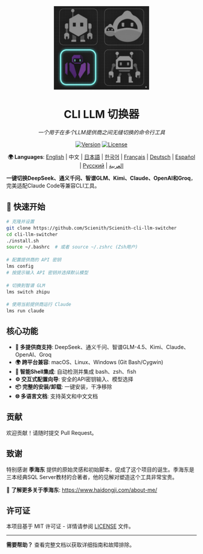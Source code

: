 <div align="center">

<img src="assets/images/logo/logo.jpeg" alt="CLI LLM 切换器" width="50%">

# CLI LLM 切换器

*一个用于在多个LLM提供商之间无缝切换的命令行工具*

[![Version](https://img.shields.io/badge/version-v0.1.0a1-blue.svg)](https://github.com/Scienith/Scienith-cli-llm-switcher/releases)
[![License](https://img.shields.io/badge/license-MIT-green.svg)](LICENSE)

**🌍 Languages**: [English](README.md) | 中文 | [日本語](README_ja.md) | [한국어](README_ko.md) | [Français](README_fr.md) | [Deutsch](README_de.md) | [Español](README_es.md) | [Русский](README_ru.md) | [العربية](README_ar.md)

</div>

**一键切换DeepSeek、通义千问、智谱GLM、Kimi、Claude、OpenAI和Groq**，完美适配Claude Code等兼容CLI工具。

## 🚀 快速开始

```bash
# 克隆并设置
git clone https://github.com/Scienith/Scienith-cli-llm-switcher
cd cli-llm-switcher
./install.sh
source ~/.bashrc  # 或者 source ~/.zshrc (Zsh用户)

# 配置提供商的 API 密钥
lms config
# 按提示输入 API 密钥并选择默认模型

# 切换到智谱 GLM
lms switch zhipu

# 使用当前提供商运行 Claude
lms run claude
```

## 核心功能

- **🔄 多提供商支持**: DeepSeek、通义千问、智谱GLM-4.5、Kimi、Claude、OpenAI、Groq
- **🌍 跨平台兼容**: macOS、Linux、Windows (Git Bash/Cygwin)
- **🔧 智能Shell集成**: 自动检测并集成 bash、zsh、fish
- **⚙️ 交互式配置向导**: 安全的API密钥输入、模型选择
- **📦 完整的安装/卸载**: 一键安装，干净移除
- **🌐 多语言文档**: 支持英文和中文文档

## 贡献

欢迎贡献！请随时提交 Pull Request。

## 致谢

特别感谢 **季海东** 提供的原始灵感和初始脚本，促成了这个项目的诞生。季海东是三本经典SQL Server教材的合著者，他的见解对塑造这个工具非常宝贵。

🔗 **了解更多关于季海东**: https://www.haidongji.com/about-me/

## 许可证

本项目基于 MIT 许可证 - 详情请参阅 [LICENSE](LICENSE) 文件。

---

**需要帮助？** 查看完整文档以获取详细指南和故障排除。